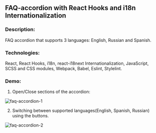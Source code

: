 ## FAQ-accordion with React Hooks and i18n Internationalization

### Description: 
FAQ accordion that supports 3 languages: English, Russian and Spanish. 

### Technologies: 
React, React Hooks, i18n, react-i18next Internationalization, JavaScript, SCSS and CSS modules, Webpack, Babel, Eslint, Stylelint.

### Demo:
1. Open/Close sections of the accordion:

![faq-accordion-1](https://user-images.githubusercontent.com/66952678/104575491-09197300-564f-11eb-92f0-ed8047213924.gif)

2. Switching between supported languages(English, Spanish, Russian) using the buttons.

![faq-accordion-2](https://user-images.githubusercontent.com/66952678/104576131-b7251d00-564f-11eb-9f98-9a4a1b27fa90.gif)



